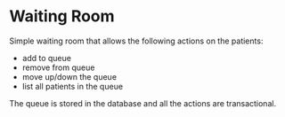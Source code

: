 # Waiting Room
Simple waiting room that allows the following actions on the patients:
- add to queue
- remove from queue
- move up/down the queue
- list all patients in the queue

The queue is stored in the database and all the actions are transactional.
